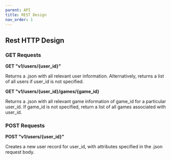 ```yaml
---
parent: API
title: REST Design
nav_order: 1
---
```


## Rest HTTP Design

### GET Requests

**GET "v1/users/{user_id}"**

Returns a .json with all relevant user information. Alternatively, returns a list of all users if user_id is not specified.

**GET "v1/users/{user_id}/games/{game_id}**

Returns a .json with all relevant game information of game_id for a particular user_id. If game_id is not specified, return a list of all games associated with user_id.

### POST Requests

**POST "v1/users/{user_id}"**

Creates a new user record for user_id, with attributes specified in the .json request body.
